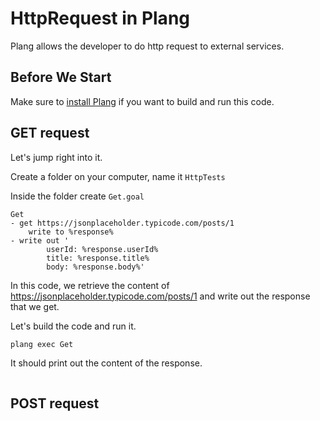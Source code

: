 # HttpRequest in Plang

Plang allows the developer to do http request to external services.

## Before We Start
Make sure to [install Plang](https://github.com/PLangHQ/plang/blob/main/Documentation/Install.md) if you want to build and run this code.

## GET request

Let's jump right into it. 

Create a folder on your computer, name it `HttpTests`

Inside the folder create `Get.goal`

```plang
Get
- get https://jsonplaceholder.typicode.com/posts/1
    write to %response%
- write out '
        userId: %response.userId%
        title: %response.title%
        body: %response.body%'
```

In this code, we retrieve the content of https://jsonplaceholder.typicode.com/posts/1 and write out the response that we get.

Let's build the code and run it.

```bash
plang exec Get
```

It should print out the content of the response.

```bash

```

## POST request



